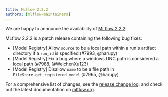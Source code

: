 ```yaml
---
title: MLflow 2.2.2
authors: [mlflow-maintainers]
---
```


We are happy to announce the availability of [MLflow 2.2.2](https://github.com/mlflow/mlflow/releases/tag/v2.2.2)!

MLflow 2.2.2 is a patch release containing the following bug fixes:

- [Model Registry] Allow `source` to be a local path within a run's artifact directory if a `run_id` is specified (#7993, @harupy)
- [Model Registry] Fix a bug where a windows UNC path is considered a local path (#7988, @WeichenXu123)
- [Model Registry] Disallow `name` to be a file path in `FileStore.get_registered_model` (#7965, @harupy)

For a comprehensive list of changes, see the [release change log](https://github.com/mlflow/mlflow/releases/tag/v2.2.2), and check out the latest documentation on [mlflow.org](http://mlflow.org/).

